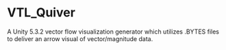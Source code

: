 # VTL_Quiver
A Unity 5.3.2 vector flow visualization generator which utilizes .BYTES files to deliver an arrow visual of vector/magnitude data. 
